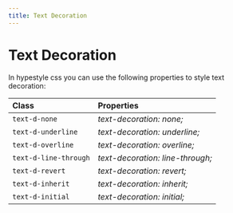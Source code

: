 ```yaml
---
title: Text Decoration
---
```


# Text Decoration

In hypestyle css you can use the following properties to style text decoration:

| Class                 | Properties                       |
| :-------------------- | :------------------------------- |
| `text-d-none`         | _text-decoration: none;_         |
| `text-d-underline`    | _text-decoration: underline;_    |
| `text-d-overline`     | _text-decoration: overline;_     |
| `text-d-line-through` | _text-decoration: line-through;_ |
| `text-d-revert`       | _text-decoration: revert;_       |
| `text-d-inherit`      | _text-decoration: inherit;_      |
| `text-d-initial`      | _text-decoration: initial;_      |
